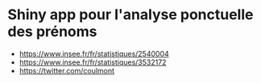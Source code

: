 # Shiny app pour l'analyse ponctuelle des prénoms

* https://www.insee.fr/fr/statistiques/2540004
* https://www.insee.fr/fr/statistiques/3532172
* https://twitter.com/coulmont
